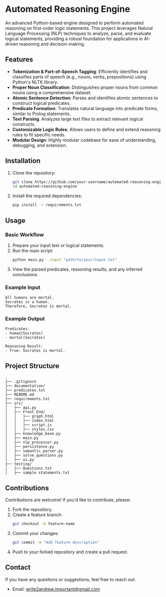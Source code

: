 # Automated Reasoning Engine

An advanced Python-based engine designed to perform automated reasoning on first-order logic statements. This project leverages Natural Language Processing (NLP) techniques to analyze, parse, and evaluate logical statements, providing a robust foundation for applications in AI-driven reasoning and decision-making.

## Features

- **Tokenization & Part-of-Speech Tagging**: Efficiently identifies and classifies parts of speech (e.g., nouns, verbs, prepositions) using Python's NLTK library.
- **Proper Noun Classification**: Distinguishes proper nouns from common nouns using a comprehensive dataset.
- **Atomic Sentence Detection**: Parses and identifies atomic sentences to construct logical predicates.
- **Predicate Formation**: Translates natural language into predicate forms, similar to Prolog statements.
- **Text Parsing**: Analyzes large text files to extract relevant logical constructs.
- **Customizable Logic Rules**: Allows users to define and extend reasoning rules to fit specific needs.
- **Modular Design**: Highly modular codebase for ease of understanding, debugging, and extension.

## Installation

1. Clone the repository:
   ```bash
   git clone https://github.com/your-username/automated-reasoning-engine.git
   cd automated-reasoning-engine
   ```
2. Install the required dependencies:
   ```bash
   pip install -r requirements.txt
   ```

## Usage

### Basic Workflow

1. Prepare your input text or logical statements.
2. Run the main script:
   ```bash
   python main.py --input "path/to/your/input.txt"
   ```
3. View the parsed predicates, reasoning results, and any inferred conclusions.

### Example Input

```
All humans are mortal.
Socrates is a human.
Therefore, Socrates is mortal.
```

### Example Output

```
Predicates:
- human(Socrates)
- mortal(Socrates)

Reasoning Result:
- True: Socrates is mortal.
```

## Project Structure

```
.
├── .gitignore
├── documentation/
├── predicates.txt
├── README.md
├── requirements.txt
├── src/
│   ├── api.py
│   ├── Front End/
│   │   ├── graph.html
│   │   ├── index.html
│   │   ├── script.js
│   │   ├── styles.css
│   ├── knowledge_base.py
│   ├── main.py
│   ├── nlp_processor.py
│   ├── persistence.py
│   ├── semantic_parser.py
│   ├── solve_questions.py
│   ├── ui.py
├── testing/
│   ├── Questions.txt
│   ├── sample statements.txt

```

## Contributions

Contributions are welcome! If you'd like to contribute, please:

1. Fork the repository.
2. Create a feature branch:
   ```bash
   git checkout -b feature-name
   ```
3. Commit your changes:
   ```bash
   git commit -m "Add feature description"
   ```
4. Push to your forked repository and create a pull request.

## Contact

If you have any questions or suggestions, feel free to reach out:

- Email: write2andrew.important@gmail.com

